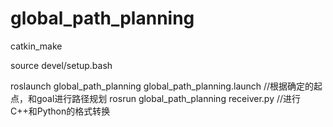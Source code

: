 # global_path_planning



catkin_make

source devel/setup.bash

roslaunch global_path_planning global_path_planning.launch  //根据确定的起点，和goal进行路径规划
rosrun global_path_planning receiver.py  //进行C++和Python的格式转换